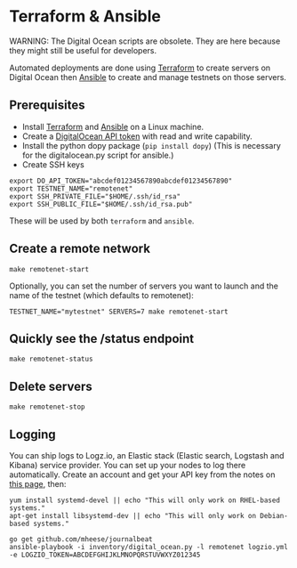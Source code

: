 # Terraform & Ansible

WARNING: The Digital Ocean scripts are obsolete. They are here because they might still be useful for developers.

Automated deployments are done using [Terraform](https://www.terraform.io/) to create servers on Digital Ocean then
[Ansible](http://www.ansible.com/) to create and manage testnets on those servers.

## Prerequisites

- Install [Terraform](https://www.terraform.io/downloads.html) and [Ansible](http://docs.ansible.com/ansible/latest/installation_guide/intro_installation.html) on a Linux machine.
- Create a [DigitalOcean API token](https://cloud.digitalocean.com/settings/api/tokens) with read and write capability.
- Install the python dopy package (`pip install dopy`) (This is necessary for the digitalocean.py script for ansible.)
- Create SSH keys

```
export DO_API_TOKEN="abcdef01234567890abcdef01234567890"
export TESTNET_NAME="remotenet"
export SSH_PRIVATE_FILE="$HOME/.ssh/id_rsa"
export SSH_PUBLIC_FILE="$HOME/.ssh/id_rsa.pub"
```

These will be used by both `terraform` and `ansible`.

## Create a remote network

```
make remotenet-start
```

Optionally, you can set the number of servers you want to launch and the name of the testnet (which defaults to remotenet):

```
TESTNET_NAME="mytestnet" SERVERS=7 make remotenet-start
```

## Quickly see the /status endpoint

```
make remotenet-status
```

## Delete servers

```
make remotenet-stop
```

## Logging

You can ship logs to Logz.io, an Elastic stack (Elastic search, Logstash and Kibana) service provider. You can set up your nodes to log there automatically. Create an account and get your API key from the notes on [this page](https://app.logz.io/#/dashboard/data-sources/Filebeat), then:

```
yum install systemd-devel || echo "This will only work on RHEL-based systems."
apt-get install libsystemd-dev || echo "This will only work on Debian-based systems."

go get github.com/mheese/journalbeat
ansible-playbook -i inventory/digital_ocean.py -l remotenet logzio.yml -e LOGZIO_TOKEN=ABCDEFGHIJKLMNOPQRSTUVWXYZ012345
```
